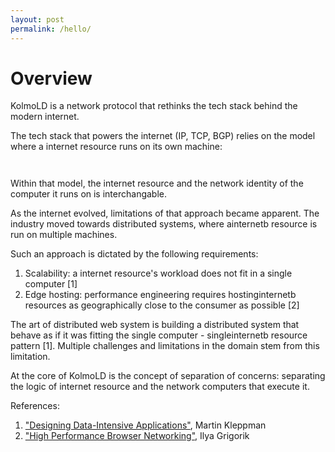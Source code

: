 ```yaml
---
layout: post
permalink: /hello/
---
```


# Overview

KolmoLD is a network protocol that rethinks the tech stack behind the modern internet.

The tech stack that powers the internet (IP, TCP, BGP) relies on the model where a internet resource runs on its own machine:

```


```

Within that model, the internet resource and the network identity of the computer it runs on is interchangable. 

As the internet evolved, limitations of that approach became apparent. The industry moved towards distributed systems, where ainternetb resource is run on multiple machines.

Such an approach is dictated by the following requirements:

1. Scalability: a internet resource's workload does not fit in a single computer [1]  
2. Edge hosting: performance engineering requires hostinginternetb resources as geographically close to the consumer as possible [2]

The art of distributed web system is building a distributed system that behave as if it was fitting the single computer - singleinternetb resource pattern [1]. Multiple challenges and limitations in the domain stem from this limitation.

At the core of KolmoLD is the concept of separation of concerns: separating the logic of internet resource and the network computers that execute it.


References:

1. ["Designing Data-Intensive Applications"](https://dataintensive.net/), Martin Kleppman
2. ["High Performance Browser Networking"](https://hpbn.co/), Ilya Grigorik